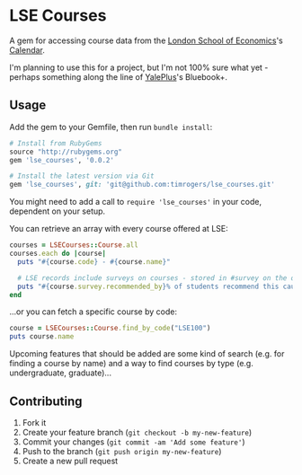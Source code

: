 # LSE Courses

A gem for accessing course data from the [London School of Economics](http://lse.ac.uk)'s [Calendar](http://www.lse.ac.uk/resources/calendar/).

I'm planning to use this for a project, but I'm not 100% sure what yet - perhaps
something along the line of [YalePlus](http://yaleplus.com/)'s Bluebook+.

## Usage

Add the gem to your Gemfile, then run `bundle install`:

```ruby
# Install from RubyGems
source "http://rubygems.org"
gem 'lse_courses', '0.0.2'

# Install the latest version via Git
gem 'lse_courses', git: 'git@github.com:timrogers/lse_courses.git'
```

You might need to add a call to `require 'lse_courses'` in your code, 
dependent on your setup.

You can retrieve an array with every course offered at LSE:

```ruby
courses = LSECourses::Course.all
courses.each do |course|
  puts "#{course.code} - #{course.name}"

  # LSE records include surveys on courses - stored in #survey on the object
  puts "#{course.survey.recommended_by}% of students recommend this cause"
end
```

...or you can fetch a specific course by code:

```ruby
course = LSECourses::Course.find_by_code("LSE100")
puts course.name
```

Upcoming features that should be added are some kind of search (e.g. for
finding a course by name) and a way to find courses by type (e.g. undergraduate, graduate)...

## Contributing

1. Fork it
2. Create your feature branch (`git checkout -b my-new-feature`)
3. Commit your changes (`git commit -am 'Add some feature'`)
4. Push to the branch (`git push origin my-new-feature`)
5. Create a new pull request

